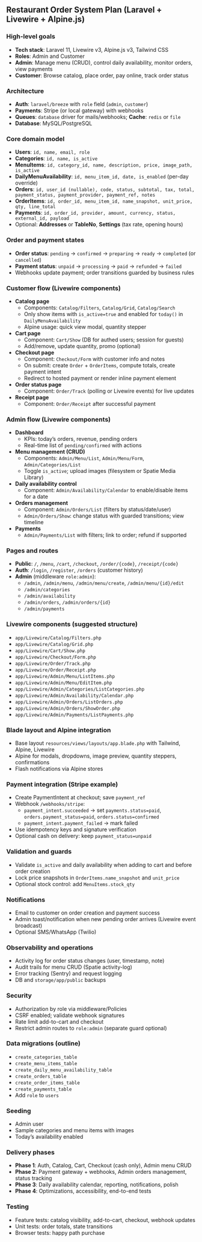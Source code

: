 ## Restaurant Order System Plan (Laravel + Livewire + Alpine.js)

### High-level goals
- **Tech stack**: Laravel 11, Livewire v3, Alpine.js v3, Tailwind CSS
- **Roles**: Admin and Customer
- **Admin**: Manage menu (CRUD), control daily availability, monitor orders, view payments
- **Customer**: Browse catalog, place order, pay online, track order status

### Architecture
- **Auth**: `laravel/breeze` with `role` field (`admin`, `customer`)
- **Payments**: Stripe (or local gateway) with webhooks
- **Queues**: `database` driver for mails/webhooks; **Cache**: `redis` or `file`
- **Database**: MySQL/PostgreSQL

### Core domain model
- **Users**: `id, name, email, role`
- **Categories**: `id, name, is_active`
- **MenuItems**: `id, category_id, name, description, price, image_path, is_active`
- **DailyMenuAvailability**: `id, menu_item_id, date, is_enabled` (per-day override)
- **Orders**: `id, user_id (nullable), code, status, subtotal, tax, total, payment_status, payment_provider, payment_ref, notes`
- **OrderItems**: `id, order_id, menu_item_id, name_snapshot, unit_price, qty, line_total`
- **Payments**: `id, order_id, provider, amount, currency, status, external_id, payload`
- Optional: **Addresses** or **TableNo**, **Settings** (tax rate, opening hours)

### Order and payment states
- **Order status**: `pending` → `confirmed` → `preparing` → `ready` → `completed` (or `cancelled`)
- **Payment status**: `unpaid` → `processing` → `paid` → `refunded` → `failed`
- Webhooks update payment; order transitions guarded by business rules

### Customer flow (Livewire components)
- **Catalog page**
  - Components: `Catalog/Filters`, `Catalog/Grid`, `Catalog/Search`
  - Only show items with `is_active=true` and enabled for `today()` in `DailyMenuAvailability`
  - Alpine usage: quick view modal, quantity stepper
- **Cart page**
  - Component: `Cart/Show` (DB for authed users; session for guests)
  - Add/remove, update quantity, promo (optional)
- **Checkout page**
  - Component: `Checkout/Form` with customer info and notes
  - On submit: create `Order` + `OrderItems`, compute totals, create payment intent
  - Redirect to hosted payment or render inline payment element
- **Order status page**
  - Component: `Order/Track` (polling or Livewire events) for live updates
- **Receipt page**
  - Component: `Order/Receipt` after successful payment

### Admin flow (Livewire components)
- **Dashboard**
  - KPIs: today’s orders, revenue, pending orders
  - Real-time list of `pending/confirmed` with actions
- **Menu management (CRUD)**
  - Components: `Admin/Menu/List`, `Admin/Menu/Form`, `Admin/Categories/List`
  - Toggle `is_active`; upload images (filesystem or Spatie Media Library)
- **Daily availability control**
  - Component: `Admin/Availability/Calendar` to enable/disable items for a date
- **Orders management**
  - Component: `Admin/Orders/List` (filters by status/date/user)
  - `Admin/Orders/Show`: change status with guarded transitions; view timeline
- **Payments**
  - `Admin/Payments/List` with filters; link to order; refund if supported

### Pages and routes
- **Public**: `/`, `/menu`, `/cart`, `/checkout`, `/order/{code}`, `/receipt/{code}`
- **Auth**: `/login`, `/register`, `/orders` (customer history)
- **Admin** (middleware `role:admin`):
  - `/admin`, `/admin/menu`, `/admin/menu/create`, `/admin/menu/{id}/edit`
  - `/admin/categories`
  - `/admin/availability`
  - `/admin/orders`, `/admin/orders/{id}`
  - `/admin/payments`

### Livewire components (suggested structure)
- `app/Livewire/Catalog/Filters.php`
- `app/Livewire/Catalog/Grid.php`
- `app/Livewire/Cart/Show.php`
- `app/Livewire/Checkout/Form.php`
- `app/Livewire/Order/Track.php`
- `app/Livewire/Order/Receipt.php`
- `app/Livewire/Admin/Menu/ListItems.php`
- `app/Livewire/Admin/Menu/EditItem.php`
- `app/Livewire/Admin/Categories/ListCategories.php`
- `app/Livewire/Admin/Availability/Calendar.php`
- `app/Livewire/Admin/Orders/ListOrders.php`
- `app/Livewire/Admin/Orders/ShowOrder.php`
- `app/Livewire/Admin/Payments/ListPayments.php`

### Blade layout and Alpine integration
- Base layout `resources/views/layouts/app.blade.php` with Tailwind, Alpine, Livewire
- Alpine for modals, dropdowns, image preview, quantity steppers, confirmations
- Flash notifications via Alpine stores

### Payment integration (Stripe example)
- Create PaymentIntent at checkout; save `payment_ref`
- Webhook `/webhooks/stripe`:
  - `payment_intent.succeeded` → set `payments.status=paid`, `orders.payment_status=paid`, `orders.status=confirmed`
  - `payment_intent.payment_failed` → mark failed
- Use idempotency keys and signature verification
- Optional cash on delivery: keep `payment_status=unpaid`

### Validation and guards
- Validate `is_active` and daily availability when adding to cart and before order creation
- Lock price snapshots in `OrderItems.name_snapshot` and `unit_price`
- Optional stock control: add `MenuItems.stock_qty`

### Notifications
- Email to customer on order creation and payment success
- Admin toast/notification when new pending order arrives (Livewire event broadcast)
- Optional SMS/WhatsApp (Twilio)

### Observability and operations
- Activity log for order status changes (user, timestamp, note)
- Audit trails for menu CRUD (Spatie activity-log)
- Error tracking (Sentry) and request logging
- DB and `storage/app/public` backups

### Security
- Authorization by role via middleware/Policies
- CSRF enabled; validate webhook signatures
- Rate limit add-to-cart and checkout
- Restrict admin routes to `role:admin` (separate guard optional)

### Data migrations (outline)
- `create_categories_table`
- `create_menu_items_table`
- `create_daily_menu_availability_table`
- `create_orders_table`
- `create_order_items_table`
- `create_payments_table`
- Add `role` to `users`

### Seeding
- Admin user
- Sample categories and menu items with images
- Today’s availability enabled

### Delivery phases
- **Phase 1**: Auth, Catalog, Cart, Checkout (cash only), Admin menu CRUD
- **Phase 2**: Payment gateway + webhooks, Admin orders management, status tracking
- **Phase 3**: Daily availability calendar, reporting, notifications, polish
- **Phase 4**: Optimizations, accessibility, end-to-end tests

### Testing
- Feature tests: catalog visibility, add-to-cart, checkout, webhook updates
- Unit tests: order totals, state transitions
- Browser tests: happy path purchase
